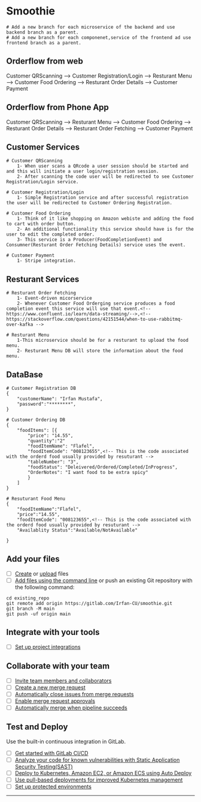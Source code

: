 # Smoothie
    # Add a new branch for each microservice of the backend and use backend branch as a parent.
    # Add a new branch for each componenet,service of the frontend ad use frontend branch as a parent. 

## Orderflow from web
 Customer QRScanning --> Customer Registration/Login --> Resturant Menu --> Customer Food Ordering --> Resturant Order Details --> Customer Payment

## Orderflow from Phone App
 Customer QRScanning --> Resturant Menu --> Customer Food Ordering --> Resturant Order Details --> Resturant Order Fetching --> Customer Payment

## Customer Services
    # Customer QRScanning
        1- When user scans a QRcode a user session should be started and and this will initiate a user login/registration session.
        2- After scanning the code user will be redirected to see Customer Registration/Login service.
        
    # Customer Registration/Login
        1- Simple Registration service and after successful registration the user will be redirected to Customer Ordering Registration.        

    # Customer Food Ordering 
        1- Think of it like shopping on Amazon webiste and adding the food to cart with order button.
        2- An additional functionality this service should have is for the user to edit the completed order.
        3- This service is a Producer(FoodCompletionEvent) and Consumner(Resturant Order Fetching Details) service uses the event.  
        
    # Customer Payment
        1- Stripe integration.  
        
## Resturant Services

    # Resturant Order Fetching 
        1- Event-driven micorservice
        2- Whenever Customer Food Orderging service produces a food completion event this service will use that event.<!--https://www.confluent.io/learn/data-streaming/-->,<!-- https://stackoverflow.com/questions/42151544/when-to-use-rabbitmq-over-kafka -->

    # Resturant Menu 
        1-This microservice should be for a resturant to upload the food menu.
        2- Resturant Menu DB will store the information about the food menu.         

## DataBase
    # Customer Registration DB 
    {
        "customerName": "Irfan Mustafa",
        "password":"********",
    }

    # Customer Ordering DB  
    {
        "foodItems": [{
            "price": "14.55",
            "quantity":"2"
            "foodItemName": "Flafel",
            "foodItemCode": "008123655",<!-- This is the code associated with the orderd food usually provided by resuturant -->
            "tableNumber": "3",
            "foodStatus": "Deleivered/Ordered/Completed/InProgress",
            "OrderNotes": "I want food to be extra spicy"
            }   
        ]
    }

    # Resuturant Food Menu
    {
        "foodItemName":"Flafel",
        "price":"14.55",
        "foodItemCode": "008123655",<!-- This is the code associated with the orderd food usually provided by resuturant -->
        "Availablity Status":"Available/NotAvailable"
        
    }

## Add your files

- [ ] [Create](https://docs.gitlab.com/ee/user/project/repository/web_editor.html#create-a-file) or [upload](https://docs.gitlab.com/ee/user/project/repository/web_editor.html#upload-a-file) files
- [ ] [Add files using the command line](https://docs.gitlab.com/ee/gitlab-basics/add-file.html#add-a-file-using-the-command-line) or push an existing Git repository with the following command:

```
cd existing_repo
git remote add origin https://gitlab.com/Irfan-CU/smoothie.git
git branch -M main
git push -uf origin main
```

## Integrate with your tools

- [ ] [Set up project integrations](https://gitlab.com/Irfan-CU/smoothie/-/settings/integrations)

## Collaborate with your team

- [ ] [Invite team members and collaborators](https://docs.gitlab.com/ee/user/project/members/)
- [ ] [Create a new merge request](https://docs.gitlab.com/ee/user/project/merge_requests/creating_merge_requests.html)
- [ ] [Automatically close issues from merge requests](https://docs.gitlab.com/ee/user/project/issues/managing_issues.html#closing-issues-automatically)
- [ ] [Enable merge request approvals](https://docs.gitlab.com/ee/user/project/merge_requests/approvals/)
- [ ] [Automatically merge when pipeline succeeds](https://docs.gitlab.com/ee/user/project/merge_requests/merge_when_pipeline_succeeds.html)

## Test and Deploy

Use the built-in continuous integration in GitLab.

- [ ] [Get started with GitLab CI/CD](https://docs.gitlab.com/ee/ci/quick_start/index.html)
- [ ] [Analyze your code for known vulnerabilities with Static Application Security Testing(SAST)](https://docs.gitlab.com/ee/user/application_security/sast/)
- [ ] [Deploy to Kubernetes, Amazon EC2, or Amazon ECS using Auto Deploy](https://docs.gitlab.com/ee/topics/autodevops/requirements.html)
- [ ] [Use pull-based deployments for improved Kubernetes management](https://docs.gitlab.com/ee/user/clusters/agent/)
- [ ] [Set up protected environments](https://docs.gitlab.com/ee/ci/environments/protected_environments.html)

***

